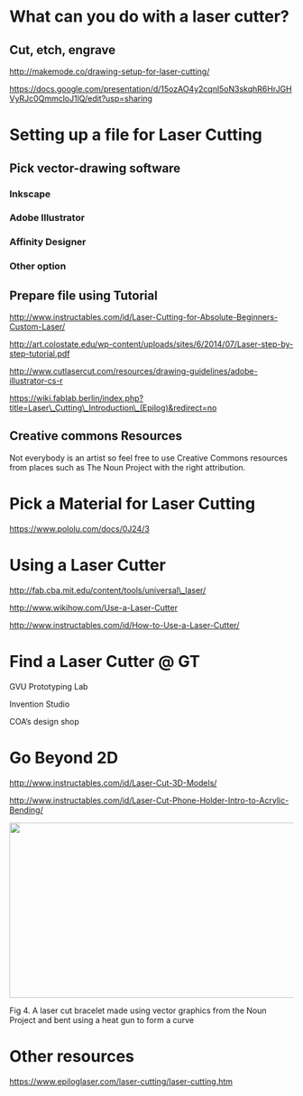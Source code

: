 What can you do with a laser cutter?
====================================

Cut, etch, engrave
------------------

[<span class="underline">http://makemode.co/drawing-setup-for-laser-cutting/</span>](http://makemode.co/drawing-setup-for-laser-cutting/)

[<span class="underline">https://docs.google.com/presentation/d/15ozAO4y2cqnl5oN3skqhR6HrJGHVyRJc0QmmcloJ1lQ/edit?usp=sharing</span>](https://docs.google.com/presentation/d/15ozAO4y2cqnl5oN3skqhR6HrJGHVyRJc0QmmcloJ1lQ/edit?usp=sharing)

Setting up a file for Laser Cutting
===================================

Pick vector-drawing software
----------------------------

### Inkscape

### Adobe Illustrator

### Affinity Designer

### Other option

Prepare file using Tutorial
---------------------------

[<span class="underline">http://www.instructables.com/id/Laser-Cutting-for-Absolute-Beginners-Custom-Laser/</span>](http://www.instructables.com/id/Laser-Cutting-for-Absolute-Beginners-Custom-Laser/)

[<span class="underline">http://art.colostate.edu/wp-content/uploads/sites/6/2014/07/Laser-step-by-step-tutorial.pdf</span>](http://art.colostate.edu/wp-content/uploads/sites/6/2014/07/Laser-step-by-step-tutorial.pdf)

[<span class="underline">http://www.cutlasercut.com/resources/drawing-guidelines/adobe-illustrator-cs-r</span>](http://www.cutlasercut.com/resources/drawing-guidelines/adobe-illustrator-cs-r)

[<span class="underline">https://wiki.fablab.berlin/index.php?title=Laser\_Cutting\_Introduction\_(Epilog)&redirect=no</span>](https://wiki.fablab.berlin/index.php?title=Laser_Cutting_Introduction_(Epilog)&redirect=no)

Creative commons Resources
--------------------------

Not everybody is an artist so feel free to use Creative Commons resources from places such as The Noun Project with the right attribution.

Pick a Material for Laser Cutting
=================================

[<span class="underline">https://www.pololu.com/docs/0J24/3</span>](https://www.pololu.com/docs/0J24/3)

Using a Laser Cutter
====================

[<span class="underline">http://fab.cba.mit.edu/content/tools/universal\_laser/</span>](http://fab.cba.mit.edu/content/tools/universal_laser/)

[<span class="underline">http://www.wikihow.com/Use-a-Laser-Cutter</span>](http://www.wikihow.com/Use-a-Laser-Cutter)

[<span class="underline">http://www.instructables.com/id/How-to-Use-a-Laser-Cutter/</span>](http://www.instructables.com/id/How-to-Use-a-Laser-Cutter/)

Find a Laser Cutter @ GT
========================

GVU Prototyping Lab

Invention Studio

COA’s design shop

Go Beyond 2D
============

[<span class="underline">http://www.instructables.com/id/Laser-Cut-3D-Models/</span>](http://www.instructables.com/id/Laser-Cut-3D-Models/)

[<span class="underline">http://www.instructables.com/id/Laser-Cut-Phone-Holder-Intro-to-Acrylic-Bending/</span>](http://www.instructables.com/id/Laser-Cut-Phone-Holder-Intro-to-Acrylic-Bending/)

<img src="media/image2.png" style="width:6.66667in;height:3.23958in" />

Fig 4. A laser cut bracelet made using vector graphics from the Noun Project and bent using a heat gun to form a curve

Other resources 
================

[<span class="underline">https://www.epiloglaser.com/laser-cutting/laser-cutting.htm</span>](https://www.epiloglaser.com/laser-cutting/laser-cutting.htm)
